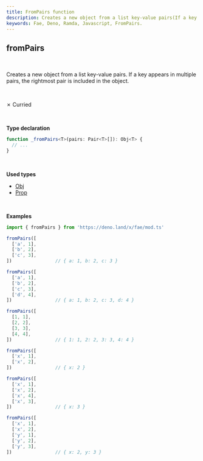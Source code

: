 ```yaml
---
title: FromPairs function
description: Creates a new object from a list key-value pairs(If a key appears in multiple pairs the rightmost pair is included in the object)
keywords: Fae, Deno, Ramda, Javascript, FromPairs.
---
```


## fromPairs
<br>

Creates a new object from a list key-value pairs. If a key appears in
multiple pairs, the rightmost pair is included in the object.

<br>

&cross; Curried

<br>

**Type declaration**
```typescript
function _fromPairs<T>(pairs: Pair<T>[]): Obj<T> {
  // ...
}
```
<br>

**Used types**
* [Obj](/types/Obj)
* [Prop](/types/Prop)

<br>

**Examples**
```typescript
import { fromPairs } from 'https://deno.land/x/fae/mod.ts'

fromPairs([
  ['a', 1],
  ['b', 2],
  ['c', 3],
])                // { a: 1, b: 2, c: 3 }

fromPairs([
  ['a', 1],
  ['b', 2],
  ['c', 3],
  ['d', 4],
])                // { a: 1, b: 2, c: 3, d: 4 }

fromPairs([
  [1, 1],
  [2, 2],
  [3, 3],
  [4, 4],
])                // { 1: 1, 2: 2, 3: 3, 4: 4 }

fromPairs([
  ['x', 1],
  ['x', 2],
])                // { x: 2 }

fromPairs([
  ['x', 1],
  ['x', 2],
  ['x', 4],
  ['x', 3],
])                // { x: 3 }

fromPairs([
  ['x', 1],
  ['x', 2],
  ['y', 1],
  ['y', 2],
  ['y', 3],
])                // { x: 2, y: 3 }
``` 